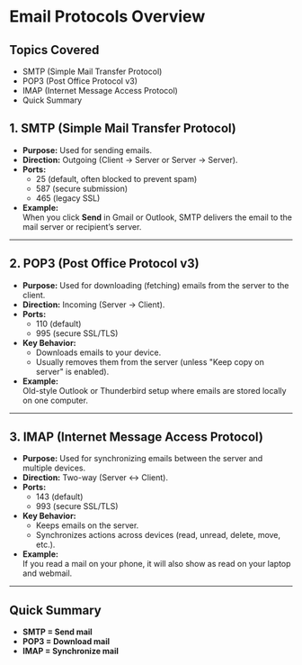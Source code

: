 # Email Protocols Overview

##  Topics Covered
- SMTP (Simple Mail Transfer Protocol)
- POP3 (Post Office Protocol v3)
- IMAP (Internet Message Access Protocol)
- Quick Summary


## 1. SMTP (Simple Mail Transfer Protocol)
- **Purpose:** Used for sending emails.
- **Direction:** Outgoing (Client → Server or Server → Server).
- **Ports:**
  - 25 (default, often blocked to prevent spam)
  - 587 (secure submission)
  - 465 (legacy SSL)
- **Example:**  
  When you click **Send** in Gmail or Outlook, SMTP delivers the email to the mail server or recipient’s server.

---

## 2. POP3 (Post Office Protocol v3)
- **Purpose:** Used for downloading (fetching) emails from the server to the client.
- **Direction:** Incoming (Server → Client).
- **Ports:**
  - 110 (default)
  - 995 (secure SSL/TLS)
- **Key Behavior:**  
  - Downloads emails to your device.  
  - Usually removes them from the server (unless "Keep copy on server" is enabled).  
- **Example:**  
  Old-style Outlook or Thunderbird setup where emails are stored locally on one computer.

---

## 3. IMAP (Internet Message Access Protocol)
- **Purpose:** Used for synchronizing emails between the server and multiple devices.
- **Direction:** Two-way (Server ↔ Client).
- **Ports:**
  - 143 (default)
  - 993 (secure SSL/TLS)
- **Key Behavior:**  
  - Keeps emails on the server.  
  - Synchronizes actions across devices (read, unread, delete, move, etc.).  
- **Example:**  
  If you read a mail on your phone, it will also show as read on your laptop and webmail.

---

##  Quick Summary
- **SMTP = Send mail**
- **POP3 = Download mail**
- **IMAP = Synchronize mail**

